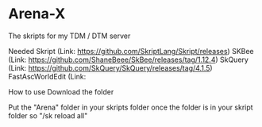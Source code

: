 # Arena-X
The skripts for my TDM / DTM server

Needed
Skript (Link: https://github.com/SkriptLang/Skript/releases)
SKBee (Link: https://github.com/ShaneBeee/SkBee/releases/tag/1.12.4)
SkQuery (Link: https://github.com/SkQuery/SkQuery/releases/tag/4.1.5)
FastAscWorldEdit (Link: 

How to use
Download the folder

Put the "Arena" folder in your skripts folder
once the folder is in your skript folder so "/sk reload all"
